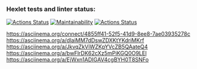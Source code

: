 ### Hexlet tests and linter status:
[![Actions Status](https://github.com/thealeksander/frontend-project-lvl1/workflows/hexlet-check/badge.svg)](https://github.com/thealeksander/frontend-project-lvl1/actions)
[![Maintainability](https://api.codeclimate.com/v1/badges/a99a88d28ad37a79dbf6/maintainability)](https://codeclimate.com/github/codeclimate/codeclimate/maintainability)
[![Actions Status](https://github.com/thealeksander/frontend-project-lvl1/workflows/NodeCI/badge.svg)](https://github.com/thealeksander/frontend-project-lvl1/actions)

https://asciinema.org/connect/4855ff41-52f5-41d9-8ee8-7ae03935278c
https://asciinema.org/a/dlaiMM7dDswZDXKtYKdriMKrf
https://asciinema.org/a/JkvqZkViWZKpYVcZB5QAateQ4
https://asciinema.org/a/bwFlrDK62cXz5mPiKGQ0O9LEl
https://asciinema.org/a/EjWxn1ADIGAV4cgBYH0T8SNFo